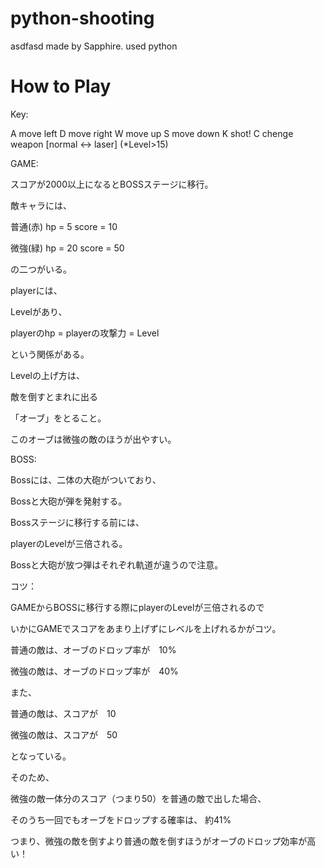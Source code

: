 # python-shooting
asdfasd
made by Sapphire.
used python

# How to Play

Key:

A move left
D move right
W move up
S move down
K shot!
C chenge weapon [normal <-> laser] (*Level>15)

GAME:

スコアが2000以上になるとBOSSステージに移行。

敵キャラには、　

普通(赤) hp = 5  score = 10 

微強(緑) hp = 20 score = 50 

の二つがいる。

playerには、

Levelがあり、

playerのhp = playerの攻撃力 = Level

という関係がある。

Levelの上げ方は、

敵を倒すとまれに出る

「オーブ」をとること。

このオーブは微強の敵のほうが出やすい。

BOSS:

Bossには、二体の大砲がついており、

Bossと大砲が弾を発射する。

Bossステージに移行する前には、

playerのLevelが三倍される。

Bossと大砲が放つ弾はそれぞれ軌道が違うので注意。

コツ：

GAMEからBOSSに移行する際にplayerのLevelが三倍されるので

いかにGAMEでスコアをあまり上げずにレベルを上げれるかがコツ。

普通の敵は、オーブのドロップ率が　10%

微強の敵は、オーブのドロップ率が　40%

また、

普通の敵は、スコアが　10

微強の敵は、スコアが　50

となっている。

そのため、

微強の敵一体分のスコア（つまり50）を普通の敵で出した場合、

そのうち一回でもオーブをドロップする確率は、 約41%

つまり、微強の敵を倒すより普通の敵を倒すほうがオーブのドロップ効率が高い！
